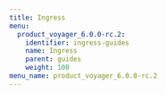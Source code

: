 ```yaml
---
title: Ingress
menu:
  product_voyager_6.0.0-rc.2:
    identifier: ingress-guides
    name: Ingress
    parent: guides
    weight: 100
menu_name: product_voyager_6.0.0-rc.2
---
```



